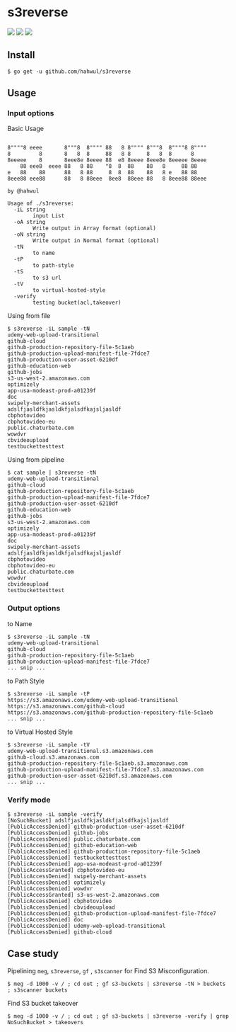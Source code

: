 # s3reverse

<img src="https://img.shields.io/github/languages/top/hahwul/s3reverse"> <img src="https://img.shields.io/github/license/hahwul/s3reverse.svg"> <a href="https://twitter.com/intent/follow?screen_name=hahwul"><img src="https://img.shields.io/twitter/follow/hahwul?style=flat-square"></a>

## Install
```cassandraql
$ go get -u github.com/hahwul/s3reverse
```
## Usage
### Input options
Basic Usage
```cassandraql

8""""8 eeee       8"""8  8"""" 88   8 8"""" 8"""8  8""""8 8""""
8         8       8   8  8     88   8 8     8   8  8      8
8eeeee    8       8eee8e 8eeee 88  e8 8eeee 8eee8e 8eeeee 8eeee
    88 eee8  eeee 88   8 88    "8  8  88    88   8     88 88
e   88    88      88   8 88     8  8  88    88   8 e   88 88
8eee88 eee88      88   8 88eee  8ee8  88eee 88   8 8eee88 88eee

by @hahwul

Usage of ./s3reverse:
  -iL string
    	input List
  -oA string
    	Write output in Array format (optional)
  -oN string
    	Write output in Normal format (optional)
  -tN
    	to name
  -tP
    	to path-style
  -tS
    	to s3 url
  -tV
    	to virtual-hosted-style
  -verify
    	testing bucket(acl,takeover)
```
Using from file
```cassandraql
$ s3reverse -iL sample -tN
udemy-web-upload-transitional
github-cloud
github-production-repository-file-5c1aeb
github-production-upload-manifest-file-7fdce7
github-production-user-asset-6210df
github-education-web
github-jobs
s3-us-west-2.amazonaws.com
optimizely
app-usa-modeast-prod-a01239f
doc
swipely-merchant-assets
adslfjasldfkjasldkfjalsdfkajsljasldf
cbphotovideo
cbphotovideo-eu
public.chaturbate.com
wowdvr
cbvideoupload
testbuckettesttest
```
Using from pipeline
```cassandraql
$ cat sample | s3reverse -tN
udemy-web-upload-transitional
github-cloud
github-production-repository-file-5c1aeb
github-production-upload-manifest-file-7fdce7
github-production-user-asset-6210df
github-education-web
github-jobs
s3-us-west-2.amazonaws.com
optimizely
app-usa-modeast-prod-a01239f
doc
swipely-merchant-assets
adslfjasldfkjasldkfjalsdfkajsljasldf
cbphotovideo
cbphotovideo-eu
public.chaturbate.com
wowdvr
cbvideoupload
testbuckettesttest
```

### Output options
to Name
```cassandraql
$ s3reverse -iL sample -tN
udemy-web-upload-transitional
github-cloud
github-production-repository-file-5c1aeb
github-production-upload-manifest-file-7fdce7
... snip ...
```
to Path Style
```cassandraql
$ s3reverse -iL sample -tP
https://s3.amazonaws.com/udemy-web-upload-transitional
https://s3.amazonaws.com/github-cloud
https://s3.amazonaws.com/github-production-repository-file-5c1aeb
... snip ...
```
to Virtual Hosted Style
```cassandraql
$ s3reverse -iL sample -tV
udemy-web-upload-transitional.s3.amazonaws.com
github-cloud.s3.amazonaws.com
github-production-repository-file-5c1aeb.s3.amazonaws.com
github-production-upload-manifest-file-7fdce7.s3.amazonaws.com
github-production-user-asset-6210df.s3.amazonaws.com
... snip ...
```

### Verify mode
```cassandraql
$ s3reverse -iL sample -verify
[NoSuchBucket] adslfjasldfkjasldkfjalsdfkajsljasldf
[PublicAccessDenied] github-production-user-asset-6210df
[PublicAccessDenied] github-jobs
[PublicAccessDenied] public.chaturbate.com
[PublicAccessDenied] github-education-web
[PublicAccessDenied] github-production-repository-file-5c1aeb
[PublicAccessDenied] testbuckettesttest
[PublicAccessDenied] app-usa-modeast-prod-a01239f
[PublicAccessGranted] cbphotovideo-eu
[PublicAccessDenied] swipely-merchant-assets
[PublicAccessDenied] optimizely
[PublicAccessDenied] wowdvr
[PublicAccessGranted] s3-us-west-2.amazonaws.com
[PublicAccessDenied] cbphotovideo
[PublicAccessDenied] cbvideoupload
[PublicAccessDenied] github-production-upload-manifest-file-7fdce7
[PublicAccessDenied] doc
[PublicAccessDenied] udemy-web-upload-transitional
[PublicAccessDenied] github-cloud
```

## Case study
Pipelining `meg`, `s3reverse`, `gf` , `s3scanner` for Find S3 Misconfiguration.
```cassandraql
$ meg -d 1000 -v / ; cd out ; gf s3-buckets | s3reverse -tN > buckets ; s3scanner buckets
```

Find S3 bucket takeover
```cassandraql
$ meg -d 1000 -v / ; cd out ; gf s3-buckets | s3reverse -verify | grep NoSuchBucket > takeovers
```
